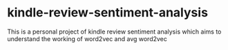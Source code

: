 # kindle-review-sentiment-analysis
This is a personal project of kindle review sentiment analysis  which aims to understand the working of word2vec and avg word2vec
